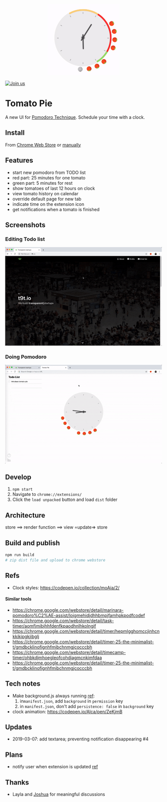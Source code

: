 
<p align="center">
  <img height="230" src="https://raw.githubusercontent.com/timqian/images/master/tomatopie-header.gif">
</p>

[![Join us](https://badgen.net/badge/Join%20the%20community/Get%20in%20touch/f2a)](https://t9t.io/#contact)

# Tomato Pie

A new UI for [Pomodoro Technique](https://en.wikipedia.org/wiki/Pomodoro_Technique). Schedule your time with a clock.

## Install

From [Chrome Web Store](https://chrome.google.com/webstore/detail/gffgechdocgfajkbpinmjjjlkjfjampi) or [manually](https://github.com/t9tio/tomato-pie/releases)

## Features

- start new pomodoro from TODO list
- red part: 25 minutes for one tomato
- green part: 5 minutes for rest
- show tomatoes of last 12 hours on clock
- view tomato history on calendar
- override default page for new tab
- indicate time on the extension icon
- get notifications when a tomato is finished

## Screenshots

### Editing Todo list

![](https://raw.githubusercontent.com/timqian/images/master/tomatopie-intro1.gif)

### Doing Pomodoro

![](https://raw.githubusercontent.com/timqian/images/master/tomatopie-intro2.gif)

## Develop

1. `npm start`
1. Navigate to `chrome://extensions/`
1. Click the `load unpacked` button and load `dist` folder

## Architecture

store ==> render function ==> view =update=> store

## Build and publish

```bash
npm run build
# zip dist file and upload to chrome webstore
```

## Refs

- Clock styles: https://codepen.io/collection/moAia/2/

#### Similar tools

- https://chrome.google.com/webstore/detail/marinara-pomodoro%C2%AE-assist/lojgmehidjdhhbmpjfamhpkpodfcodef
- https://chrome.google.com/webstore/detail/task-timer/aomfjmibjhhfdenfkpaodhnlhkolngif
- https://chrome.google.com/webstore/detail/timer/hepmlgghomccjinhcnkkikjpgkjibglj
- https://chrome.google.com/webstore/detail/timer-25-the-minimalist-t/gmdbcklinofignhfmibchnmgjcocccbh
- https://chrome.google.com/webstore/detail/timecamp-timer/ohbkdjmhoegleofcohdjagmcnkimfdaa
- https://chrome.google.com/webstore/detail/timer-25-the-minimalist-t/gmdbcklinofignhfmibchnmgjcocccbh

## Tech notes

- Make background.js always running [ref](https://stackoverflow.com/questions/17119266/how-do-i-keep-my-app-from-going-inactive):
  1. in`manifest.json`, add  `background` in `permission` key
  2. in `manifest.json`, don't add `persistence: false` in `background` key
- clock animation: https://codepen.io/Alca/pen/ZeKjmB

## Updates

- 2019-03-07: add textarea; preventing notification disappearing #4

## Plans

- notify user when extension is updated [ref](https://developer.chrome.com/extensions/runtime#event-onInstalled)

## Thanks

- Layla and [Joshua](https://github.com/joshua7v) for meaningful discussions
